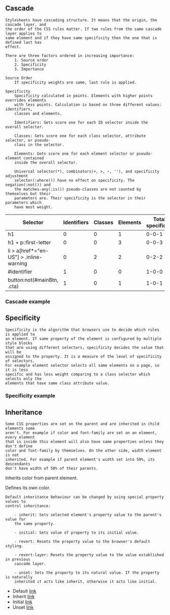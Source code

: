 <link rel="stylesheet" href="cascade-and-inheritance.css">

## Cascade
    Stylesheets have cascading structure. It means that the origin, the cascade layer, and
    the order of the CSS rules matter. If two rules from the same cascade layer applies to
    same element and if they have same specificity then the one that is defined last has
    effect. 

    There are three factors ordered in increasing importance:
        1. Source order
        2. Specificity
        3. Importance

    Source Order
        If specificity weights are same, last rule is applied.

    Specificity
        Specificity calculated in points. Elements with higher points overrides elements
        with less points. Calculation is based on three different values: identifiers,
        classes and elements.

        Identifiers: Gets score one for each ID selector inside the overall selector.
        
        Classes: Gets score one for each class selector, attribute selector, or pseudo-
        class in the selector.

        Elements: Gets score one for each element selector or pseudo-element contained
        inside the overall selector.

        Universal selector(*), combinators(+, >, ~, ''), and specificity adjustment
        selector(:where()) have no effect on specificity. The negation(:not()) and
        the matches-any(:is()) pseudo-classes are not counted by themselves but their
        parameters are. Their specificity is the selector in their parameters which
        have most weight.
<table>
    <thead>
        <tr>
            <th>
                Selector
            </th>
            <th>
                Identifiers
            </th>
            <th>
                Classes
            </th>
            <th>
                Elements
            </th>
            <th>
                Total specificity
            </th>
        </tr>
    </thead>
    <tbody>
        <tr>
            <td>h1</td>
            <td>0</td>
            <td>0</td>
            <td>1</td>
            <td>0-0-1</td>
        </tr>
        <tr>
            <td>h1 + p::first-letter</td>
            <td>0</td>
            <td>0</td>
            <td>3</td>
            <td>0-0-3</td>
        </tr>
        <tr>
            <td>li > a[href*="en-US"] > .inline-warning</td>
            <td>0</td>
            <td>2</td>
            <td>2</td>
            <td>0-2-2</td>
        </tr>
        <tr>
            <td>#identifier</td>
            <td>1</td>
            <td>0</td>
            <td>0</td>
            <td>1-0-0</td>
        </tr>
        <tr>
            <td>button:not(#mainBtn, .cta)</td>
            <td>1</td>
            <td>0</td>
            <td>1</td>
            <td>1-0-1</td>
        </tr>
    </tbody>
</table>

<h3 class="cascade_example">Cascade example</h1>

## Specificity
    Specificity is the algorithm that browsers use to decide which rules is applied to
    an element. If same property of the element is configured by multiple style blocks
    that are using different selectors, specificity decides the value that will be
    assigned to the property. It is a measure of the level of specificity of selectors.
    For example element selector selects all same elements on a page, so it is less
    specific and has less weight comparing to a class selector which selects only the
    elements that have same class attribute value.

<h3 class="specificity_example">Specificity example</h1>

## Inheritance
    Some CSS properties are set on the parent and are inherited in child elements some
    aren't. For example if color and font-family are set on an element, every element
    that is inside this element will also have same properties unless they don't define
    color and font-family by themselves. On the other side, width element is not
    inherited. For example if parent element's width set into 50%, its descendants
    don't have width of 50% of their parents.

<div id="inheritance_div">
    <p>Inherits color from parent element.</p>
    <p id="p_color">Defines its own color.</p>        
</div>

    Default inheritance behaviour can be changed by using special property values to
    control inheritance:

        - inherit: Sets selected element's property value to the parent's value for
        the same property.

        - initial: Sets value of property to its initial value.

        - revert: Resets the property value to the browser's default styling.

        - revert-layer: Resets the property value to the value established in previous
        cascade layer.

        - unset: Sets the property to its natural value. If the property is naturally
        inherited it acts like inherit, otherwise it acts like initial.

<ul class="link_list">
    <li>Default <a href="#">link</a></li>
    <li class="link1">Inherit <a href="#">link</a></li>
    <li class="link2">Initial <a href="#">link</a></li>
    <li class="link3">Unset <a href="#">link</a></li>
</ul>

